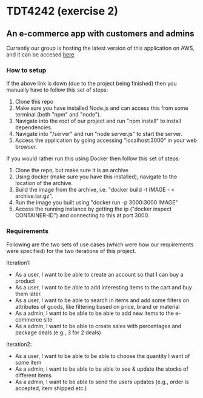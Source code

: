 # TDT4242 (exercise 2)

## An e-commerce app with customers and admins

Currently our group is hosting the latest version of this application on AWS, and it can be accesed [here](http://tdttest-dev.eu-west-1.elasticbeanstalk.com/)

### How to setup
If the above link is down (due to the project being finished) then you manually have to follow this set of steps:
  1. Clone this repo
  2. Make sure you have installed Node.js and can access this from some terminal (both "npm" and "node").
  3. Navigate into the root of our project and run "npm install" to install dependencies.
  4. Navigate into "/server" and run "node server.js" to start the server.
  5. Access the application by going accessing "localhost:3000" in your web browser.

If you would rather run this using Docker then follow this set of steps:
  1. Clone the repo, but make sure it is an archive
  2. Using docker (make sure you have this installed), navigate to the location of the archive.
  3. Build the image from the archive, i.e. "docker build -t IMAGE - < archive.tar.gz".
  4. Run the image you built using "docker run -p 3000:3000 IMAGE"
  5. Access the running instance by getting the ip ("docker inspect CONTAINER-ID") and connecting to this at port 3000.

### Requirements
Following are the two sets of use cases (which were how our requirements were specified) for the two iterations of this project.  

Iteration1:  
* As a user, I want to be able to create an account so that I can buy a product
* As a user, I want to be able to add interesting items to the cart and buy them later.
* As a user, I want to be able to search in items and add some filters on attributes of goods, like
filtering based on price, brand or material
* As a admin, I want to be able to be able to add new items to the e-commerce site
* As a admin, I want to be able to create sales with percentages and package deals (e.g., 3 for 2
deals)

Iteration2:  
* As a user, I want to be able to be able to choose the quantity I want of some item
* As a admin, I want to be able to be able to see & update the stocks of different items
* As a admin, I want to be able to send the users updates (e.g., order is accepted, item shipped
etc.)